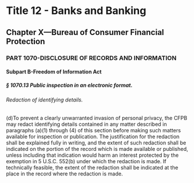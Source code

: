 
# Title 12 - Banks and Banking
## Chapter X—Bureau of Consumer Financial Protection
### PART 1070-DISCLOSURE OF RECORDS AND INFORMATION
#### Subpart B-Freedom of Information Act
##### § 1070.13 Public inspection in an electronic format.
###### Redaction of identifying details.

(d)To prevent a clearly unwarranted invasion of personal privacy, the CFPB may redact identifying details contained in any matter described in paragraphs (a)(1) through (4) of this section before making such matters available for inspection or publication. The justification for the redaction shall be explained fully in writing, and the extent of such redaction shall be indicated on the portion of the record which is made available or published, unless including that indication would harm an interest protected by the exemption in 5 U.S.C. 552(b) under which the redaction is made. If technically feasible, the extent of the redaction shall be indicated at the place in the record where the redaction is made.
